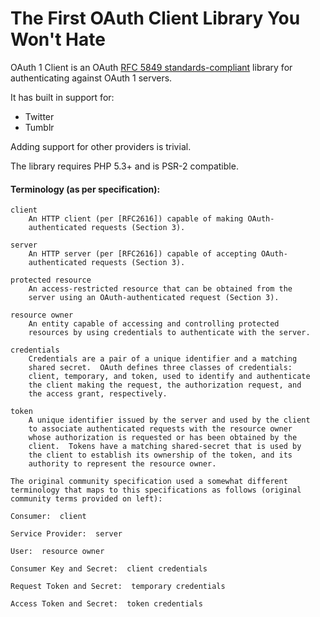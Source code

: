 # The First OAuth Client Library You Won't Hate

OAuth 1 Client is an OAuth [RFC 5849 standards-compliant](http://tools.ietf.org/html/rfc5849) library for authenticating against OAuth 1 servers.

It has built in support for:

* Twitter
* Tumblr

Adding support for other providers is trivial.

The library requires PHP 5.3+ and is PSR-2 compatible.

#### Terminology (as per specification):

    client
        An HTTP client (per [RFC2616]) capable of making OAuth-
        authenticated requests (Section 3).

    server
        An HTTP server (per [RFC2616]) capable of accepting OAuth-
        authenticated requests (Section 3).

    protected resource
        An access-restricted resource that can be obtained from the
        server using an OAuth-authenticated request (Section 3).

    resource owner
        An entity capable of accessing and controlling protected
        resources by using credentials to authenticate with the server.

    credentials
        Credentials are a pair of a unique identifier and a matching
        shared secret.  OAuth defines three classes of credentials:
        client, temporary, and token, used to identify and authenticate
        the client making the request, the authorization request, and
        the access grant, respectively.

    token
        A unique identifier issued by the server and used by the client
        to associate authenticated requests with the resource owner
        whose authorization is requested or has been obtained by the
        client.  Tokens have a matching shared-secret that is used by
        the client to establish its ownership of the token, and its
        authority to represent the resource owner.

    The original community specification used a somewhat different
    terminology that maps to this specifications as follows (original
    community terms provided on left):

    Consumer:  client

    Service Provider:  server

    User:  resource owner

    Consumer Key and Secret:  client credentials

    Request Token and Secret:  temporary credentials

    Access Token and Secret:  token credentials
